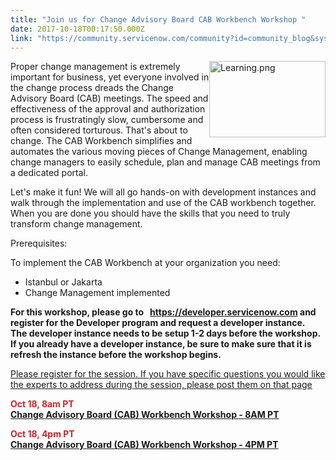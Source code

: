 ```yaml
---
title: "Join us for Change Advisory Board CAB Workbench Workshop "
date: 2017-10-18T00:17:50.000Z
link: "https://community.servicenow.com/community?id=community_blog&sys_id=735c6aa1dbd0dbc01dcaf3231f9619e2"
---
```

<p><img  alt="Learning.png" height="122" src="90fe9942db1c130468c1fb651f96197d.iix" style="float: right;" width="186"/></p><p>Proper change management is extremely important for business, yet everyone involved in the change process dreads the Change Advisory Board (CAB) meetings. The speed and effectiveness of the approval and authorization process is frustratingly slow, cumbersome and often considered torturous.&#8232;That's about to change. The CAB Workbench simplifies and automates the various moving pieces of Change Management, enabling change managers to easily schedule, plan and manage CAB meetings from a dedicated portal.</p><p></p><p>Let's make it fun! We will all go hands-on with development instances and walk through the implementation and use of the CAB workbench together.   When you are done you should have the skills that you need to truly transform change management.</p><p></p><p>Prerequisites:</p><p>To implement the CAB Workbench at your organization you need:</p><ul><li>Istanbul or Jakarta</li><li>Change Management implemented</li></ul><p></p><p><strong>For this workshop, please go to   <a title="" _jive_internal="true" href="https://developer.servicenow.com/" rel="nofollow" target="_blank">https://developer.servicenow.com</a> and register for the Developer program and request a developer instance.   The developer instance needs to be setup 1-2 days before the workshop.   If you already have a developer instance, be sure to make sure that it is refresh the instance before the workshop begins.</strong></p><p></p><p><span style="text-decoration: underline;">Please register for the session. If you have specific questions you would like the experts to address during the session, please post them on that page<br/></span></p><p></p><p><strong style="color: #d1232b;">Oct 18, 8am PT</strong><br/> <strong><a title="" _jive_internal="true" href="/community?id=community_event&sys_id=68b43a69dbdc5bc0b322f4621f961922">Change Advisory Board (CAB) Workbench Workshop - 8AM PT</a></strong></p><p></p><p><strong style="color: #d1232b;">Oct 18, 4pm PT</strong><br/> <a _jive_internal="true" href="/community?id=community_event&sys_id=1c45b2e9dbdc5bc0b322f4621f961962"><strong>Change Advisory Board (CAB) Workbench Workshop - 4PM PT</strong></a></p>